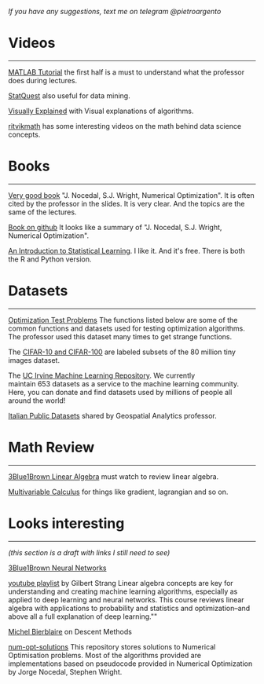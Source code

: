 *If you have any suggestions, text me on telegram @pietroargento*
# Videos
---

[MATLAB Tutorial](https://www.youtube.com/watch?v=7f50sQYjNRA&t=6345s) the first half is a must to understand what the professor does during lectures.

[StatQuest](https://www.youtube.com/@statquest) also useful for data mining.

[Visually Explained](https://www.youtube.com/@VisuallyExplained/playlists) with Visual explanations of algorithms.

[ritvikmath](https://youtube.com/playlist?list=PLvcbYUQ5t0UH2MS_B6maLNJhK0jNyPJUY&si=LEUI2PVXL5K2jY6k) has some interesting videos on the math behind data science concepts.

# Books
---
[Very good book](https://www.math.uci.edu/~qnie/Publications/NumericalOptimization.pdf) "J. Nocedal, S.J. Wright, Numerical Optimization". It is often cited by the professor in the slides. It is very clear. And the topics are the same of the lectures.

[Book on github](https://indrag49.github.io/Numerical-Optimization/) It looks like a summary of "J. Nocedal, S.J. Wright, Numerical Optimization".

[An Introduction to Statistical Learning](https://www.statlearning.com/). I like it. And it's free. There is both the R and Python version.

# Datasets
---
[Optimization Test Problems](https://www.sfu.ca/~ssurjano/optimization.html) The functions listed below are some of the common functions and datasets used for testing optimization algorithms. The professor used this dataset many times to get strange functions.

The [CIFAR-10 and CIFAR-100](https://www.cs.toronto.edu/~kriz/cifar.html) are labeled subsets of the 80 million tiny images dataset. 

The [UC Irvine Machine Learning Repository](https://archive.ics.uci.edu/). We currently maintain 653 datasets as a service to the machine learning community. Here, you can donate and find datasets used by millions of people all around the world!

[Italian Public Datasets](https://github.com/italia/awesome-italian-public-datasets) shared by Geospatial Analytics professor.

# Math Review
---
[3Blue1Brown Linear Algebra](https://youtube.com/playlist?list=PLZHQObOWTQDPD3MizzM2xVFitgF8hE_ab&si=FnSUx1zAzgiZF1yS) must watch to review linear algebra.

[Multivariable Calculus](https://www.youtube.com/playlist?list=PLSQl0a2vh4HC5feHa6Rc5c0wbRTx56nF7) for things like gradient, lagrangian and so on.



# Looks interesting
---
*(this section is a draft with links I still need to see)*

[3Blue1Brown Neural Networks](https://youtube.com/playlist?list=PLZHQObOWTQDNU6R1_67000Dx_ZCJB-3pi&si=RIaILbg9pOXcWlFc)

[youtube playlist](https://youtube.com/playlist?list=PLUl4u3cNGP63oMNUHXqIUcrkS2PivhN3k&si=pEbwcF_n09_23vUA) by Gilbert Strang
Linear algebra concepts are key for understanding and creating machine learning algorithms, especially as applied to deep learning and neural networks. This course reviews linear algebra with applications to probability and statistics and optimization–and above all a full explanation of deep learning.""

[Michel Bierblaire](https://youtube.com/playlist?list=PL10NOnsbP5Q7wNrYItE2GhKq05cVov97e&si=Rd85llfgFQAeddFU) on Descent Methods

[num-opt-solutions](https://github.com/MariaLavrovskaya/num-opt-solutions) This repository stores solutions to Numerical Optimisation problems. Most of the algorithms provided are implementations based on pseudocode provided in Numerical Optimization by Jorge Nocedal, Stephen Wright.